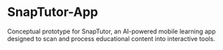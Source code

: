 # SnapTutor-App
Conceptual prototype for SnapTutor, an AI-powered mobile learning app designed to scan and process educational content into interactive tools.
